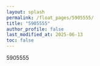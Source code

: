 ```yaml
---
layout: splash
permalink: /float_pages/5905555/
title: "5905555"
author_profile: false
last_modified_at: 2025-06-13
toc: false
---
```

 
5905555
